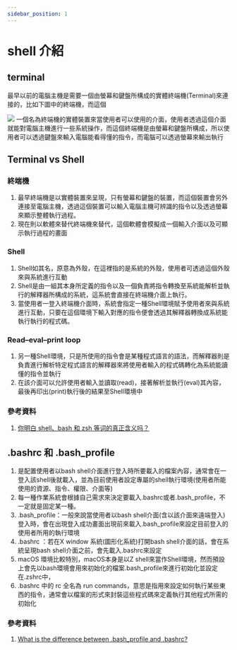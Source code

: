 ```yaml
---
sidebar_position: 1
---
```


# shell 介紹

## terminal
最早以前的電腦主機是需要一個由螢幕和鍵盤所構成的實體終端機(Terminal)來連接的，比如下圖中的終端機，而這個

![](https://res.cloudinary.com/dqfxgtyoi/image/upload/v1634978075/blog/shell/Televideo925Terminal_t0n7ic.jpg)
一個名為終端機的實體裝置來當使用者可以使用的介面，使用者透過這個介面就能對電腦主機進行一些系統操作，而這個終端機是由螢幕和鍵盤所構成，所以使用者可以透過鍵盤來輸入電腦能看得懂的指令，而電腦可以透過螢幕來輸出執行

## Terminal vs Shell



### 終端機
1. 最早終端機是以實體裝置來呈現，只有螢幕和鍵盤的裝置，而這個裝置會另外連接至電腦主機，透過這個裝置可以輸入電腦主機可辨識的指令以及透過螢幕來顯示整體執行過程。
2. 現在則以軟體來替代終端機來替代，這個軟體會模擬成一個輸入介面以及可顯示執行過程的畫面


### Shell
1. Shell如其名，原意為外殼，在這裡指的是系統的外殼，使用者可透過這個外殼來與系統進行互動
2. Shell是由一組其本身所定義的指令以及一個負責將指令轉換至系統能解析並執行的解釋器所構成的系統，這系統會直接在終端機介面上執行。
3. 當使用者一登入終端機介面時，系統會指定一種Shell環境賦予使用者來與系統進行互動，只要在這個環境下輸入對應的指令便會透過其解釋器轉換成系統能執行執行的程式碼。

### Read–eval–print loop
1. 另一種Shell環境，只是所使用的指令會是某種程式語言的語法，而解釋器則是負責進行解析特定程式語言的解釋器來將使用者輸入的程式碼轉化為系統能讀懂的指令並執行
2. 在該介面可以允許使用者輸入並讀取(read)，接著解析並執行(eval)其內容，最後再印出(print)執行後的結果至Shell環境中

### 參考資料
1. [你明白 shell、bash 和 zsh 等词的真正含义吗？](https://zhuanlan.zhihu.com/p/34197680)


## .bashrc 和 .bash_profile
1. 是配置使用者以bash shell介面進行登入時所要載入的檔案內容，通常會在一登入該shell後就載入，並為目前使用者設定專屬的shell執行環境(使用者所能使用的資源、指令、權限、介面等)
2. 每一種作業系統會根據自己需求來決定要載入.bashrc或者.bash_profile，不一定就是固定某一種。
3. .bash_profile：一般來說當使用者以bash shell介面(含以該介面來遠端登入)登入時，會在出現登入成功畫面出現前來載入.bash_profile來設定目前登入的使用者所用的執行環境
4. .bashrc ：若在X window 系統(圖形化系統)打開bash shell介面的話，會在系統呈現bash shell介面之前，會先載入.bashrc來設定
5. macOS 環境比較特別，macOS本身是以Z shell來當作Shell環境，然而預設上會先以bash環境會用來初始化的檔案.bash_profile來進行初始化並設定在.zshrc中，
6. .bashrc 中的 rc 全名為 run commands，意思是指用來設定如何執行某些東西的指令，通常會以檔案的形式來封裝這些程式碼來定義執行其他程式所需的初始化

### 參考資料
1. [What is the difference between .bash_profile and .bashrc?](https://medium.com/@kingnand.90/what-is-the-difference-between-bash-profile-and-bashrc-d4c902ac7308)